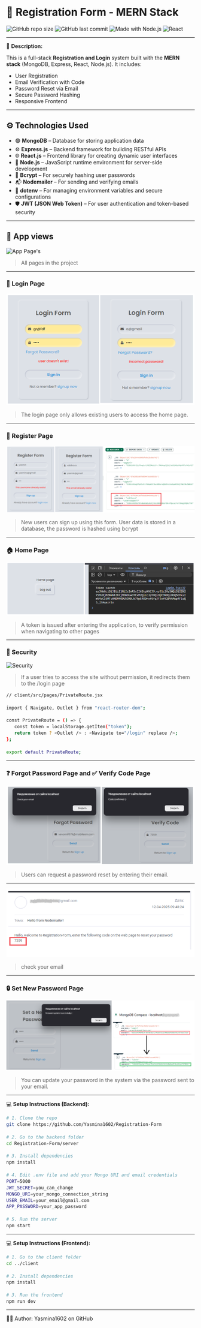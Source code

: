 # 🚀 Registration Form - MERN Stack

![GitHub repo size](https://img.shields.io/github/repo-size/Yasmina1602/Registration-Form)
![GitHub last commit](https://img.shields.io/github/last-commit/Yasmina1602/Registration-Form)
![Made with Node.js](https://img.shields.io/badge/Backend-Node.js-green?logo=node.js)
![React](https://img.shields.io/badge/Frontend-React-blue?logo=react)

---

📝 **Description:**

This is a full-stack **Registration and Login** system built with the **MERN stack** (MongoDB, Express, React, Node.js). It includes:

- User Registration  
- Email Verification with Code  
- Password Reset via Email  
- Secure Password Hashing  
- Responsive Frontend

---

## ⚙️ Technologies Used

- 🟢 **MongoDB** – Database for storing application data  
- ⚙️ **Express.js** – Backend framework for building RESTful APIs  
- 🌐 **React.js** – Frontend library for creating dynamic user interfaces  
- 🔵 **Node.js** – JavaScript runtime environment for server-side development  
- 🔐 **Bcrypt** – For securely hashing user passwords  
- 📬 **Nodemailer** – For sending and verifying emails  
- 🌱 **dotenv** – For managing environment variables and secure configurations  
- 🛡️ **JWT (JSON Web Token)** – For user authentication and token-based security

---

## 📸 App views
![App Page's](https://raw.githubusercontent.com/Yasmina1602/Registration-Form/client/public/screenshots/full-page.png)  
> All pages in the project

---

### 🔑 Login Page
![Login Page](client/public/screenshots/login_validation.png)  
> The login page only allows existing users to access the home page.

---

### 🧾 Register Page
![Register Page](client/public/screenshots/register_validation.png)  
> New users can sign up using this form. User data is stored in a database, the password is hashed using bcrypt

---

### 🏠 Home Page
![Home Page](client/public/screenshots/home-page.png)  
> A token is issued after entering the application, to verify permission when navigating to other pages

---

### 🔑 Security 
![Security](client/public/screenshots/security.png)  
> If a user tries to access the site without permission, it redirects them to the /login page
```bash
// client/src/pages/PrivateRoute.jsx

import { Navigate, Outlet } from "react-router-dom";

const PrivateRoute = () => {
   const token = localStorage.getItem("token"); 
   return token ? <Outlet /> : <Navigate to="/login" replace />;
};

export default PrivateRoute;
```

---

### ❓ Forgot Password Page and ✅ Verify Code Page
![Forgot Password Page](client/public/screenshots/forgot-password.png)  
> Users can request a password reset by entering their email.
---
![Check email](client/public/screenshots/check-email.png)  
> check your email

---

### 🔒 Set New Password Page
![New Password Page](client/public/screenshots/new-password.png)  
> You can update your password in the system via the password sent to your email.

---

💻 **Setup Instructions (Backend):**

```bash
# 1. Clone the repo
git clone https://github.com/Yasmina1602/Registration-Form

# 2. Go to the backend folder
cd Registration-Form/server

# 3. Install dependencies
npm install

# 4. Edit .env file and add your Mongo URI and email credentials
PORT=5000
JWT_SECRET=you_can_change
MONGO_URI=your_mongo_connection_string
USER_EMAIL=your_email@gmail.com
APP_PASSWORD=your_app_password

# 5. Run the server
npm start
```

---

💻 **Setup Instructions (Frontend):**

```bash
# 1. Go to the client folder
cd ../client

# 2. Install dependencies
npm install

# 3. Run the frontend
npm run dev
```
---

🙋‍♀️ Author:
Yasmina1602 on GitHub
